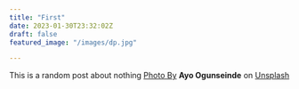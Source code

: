 ```yaml
---
title: "First"
date: 2023-01-30T23:32:02Z
draft: false
featured_image: "/images/dp.jpg"

---
```


This is a random post about nothing
[Photo By](https://unsplash.com/@armedshutter?utm_source=unsplash&utm_medium=referral&utm_content=creditCopyText") **Ayo Ogunseinde** on
[Unsplash](https://unsplash.com/photos/Erstoy-MuVA?utm_source=unsplash&utm_medium=referral&utm_content=creditCopyText)
  